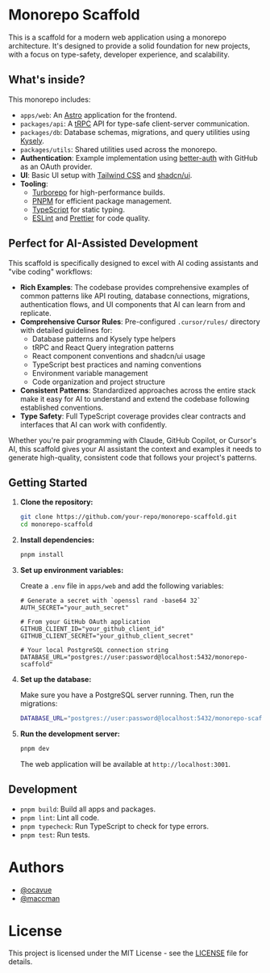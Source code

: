 # Monorepo Scaffold

This is a scaffold for a modern web application using a monorepo architecture. It's designed to provide a solid foundation for new projects, with a focus on type-safety, developer experience, and scalability.

## What's inside?

This monorepo includes:

- `apps/web`: An [Astro](https://astro.build/) application for the frontend.
- `packages/api`: A [tRPC](https://trpc.io/) API for type-safe client-server communication.
- `packages/db`: Database schemas, migrations, and query utilities using [Kysely](https://kysely.dev/).
- `packages/utils`: Shared utilities used across the monorepo.
- **Authentication**: Example implementation using [better-auth](https://github.com/BetterAuth/better-auth) with GitHub as an OAuth provider.
- **UI**: Basic UI setup with [Tailwind CSS](https://tailwindcss.com/) and [shadcn/ui](https://ui.shadcn.com/).
- **Tooling**:
  - [Turborepo](https://turbo.build/repo) for high-performance builds.
  - [PNPM](https://pnpm.io/) for efficient package management.
  - [TypeScript](https://www.typescriptlang.org/) for static typing.
  - [ESLint](https://eslint.org/) and [Prettier](https://prettier.io/) for code quality.

## Perfect for AI-Assisted Development

This scaffold is specifically designed to excel with AI coding assistants and "vibe coding" workflows:

- **Rich Examples**: The codebase provides comprehensive examples of common patterns like API routing, database connections, migrations, authentication flows, and UI components that AI can learn from and replicate.
- **Comprehensive Cursor Rules**: Pre-configured `.cursor/rules/` directory with detailed guidelines for:
  - Database patterns and Kysely type helpers
  - tRPC and React Query integration patterns
  - React component conventions and shadcn/ui usage
  - TypeScript best practices and naming conventions
  - Environment variable management
  - Code organization and project structure
- **Consistent Patterns**: Standardized approaches across the entire stack make it easy for AI to understand and extend the codebase following established conventions.
- **Type Safety**: Full TypeScript coverage provides clear contracts and interfaces that AI can work with confidently.

Whether you're pair programming with Claude, GitHub Copilot, or Cursor's AI, this scaffold gives your AI assistant the context and examples it needs to generate high-quality, consistent code that follows your project's patterns.

## Getting Started

1.  **Clone the repository:**

    ```bash
    git clone https://github.com/your-repo/monorepo-scaffold.git
    cd monorepo-scaffold
    ```

2.  **Install dependencies:**

    ```bash
    pnpm install
    ```

3.  **Set up environment variables:**

    Create a `.env` file in `apps/web` and add the following variables:

    ```env
    # Generate a secret with `openssl rand -base64 32`
    AUTH_SECRET="your_auth_secret"

    # From your GitHub OAuth application
    GITHUB_CLIENT_ID="your_github_client_id"
    GITHUB_CLIENT_SECRET="your_github_client_secret"

    # Your local PostgreSQL connection string
    DATABASE_URL="postgres://user:password@localhost:5432/monorepo-scaffold"
    ```

4.  **Set up the database:**

    Make sure you have a PostgreSQL server running. Then, run the migrations:

    ```bash
    DATABASE_URL="postgres://user:password@localhost:5432/monorepo-scaffold" pnpm --filter @app/db db:migrate
    ```

5.  **Run the development server:**

    ```bash
    pnpm dev
    ```

    The web application will be available at `http://localhost:3001`.

## Development

- `pnpm build`: Build all apps and packages.
- `pnpm lint`: Lint all code.
- `pnpm typecheck`: Run TypeScript to check for type errors.
- `pnpm test`: Run tests.

# Authors

- [@ocavue](https://github.com/ocavue)
- [@maccman](https://github.com/maccman)

# License

This project is licensed under the MIT License - see the [LICENSE](LICENSE) file for details.
